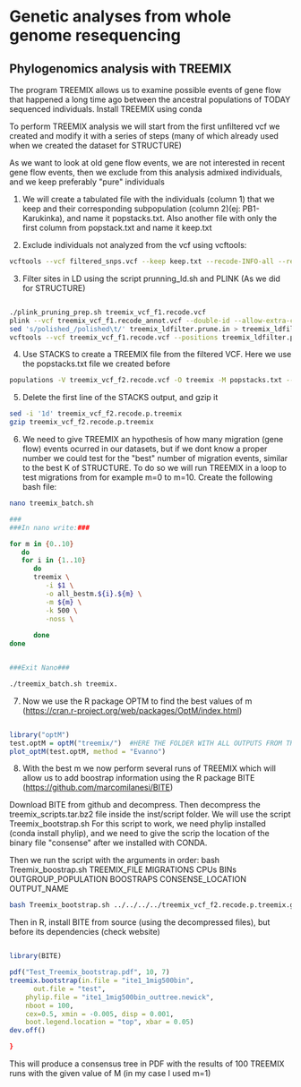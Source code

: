 # Genetic analyses from whole genome resequencing #
## Phylogenomics analysis with TREEMIX

The program TREEMIX allows us to examine possible events of gene flow that happened a long time ago between the ancestral populations of TODAY sequenced individuals.
Install TREEMIX using conda

To perform TREEMIX analysis we will start from the first unfiltered vcf we created and modify it with a series of steps (many of which already used when we created the dataset for STRUCTURE)

As we want to look at old gene flow events, we are not interested in recent gene flow events, then we exclude from this analysis admixed individuals, and we keep preferably "pure" individuals
1) We will create a tabulated file with the individuals (column 1) that we keep and their corresponding subpopulation (column 2)(ej: PB1-Karukinka), and name it popstacks.txt. Also another file with only the first column from popstack.txt and name it keep.txt

2) Exclude individuals not analyzed from the vcf using vcftools:

```bash
vcftools --vcf filtered_snps.vcf --keep keep.txt --recode-INFO-all --recode --max-alleles 2 --non-ref-ac-any 1 --max-missing 1 --out treemix_vcf_f1
```

3) Filter sites in LD using the script prunning_ld.sh and PLINK (As we did for STRUCTURE)

```bash

./plink_pruning_prep.sh treemix_vcf_f1.recode.vcf
plink --vcf treemix_vcf_f1.recode_annot.vcf --double-id --allow-extra-chr --indep-pairwise 50 10 0.2 --out treemix_ldfilter
sed 's/polished_/polished\t/' treemix_ldfilter.prune.in > treemix_ldfilter.prune.in.vcftools
vcftools --vcf treemix_vcf_f1.recode.vcf --positions treemix_ldfilter.prune.in.vcftools --recode-INFO-all --recode --out treemix_vcf_f2

```
4) Use STACKS to create a TREEMIX file from the filtered VCF. Here we use the popstacks.txt file we created before

```bash
populations -V treemix_vcf_f2.recode.vcf -O treemix -M popstacks.txt --treemix
```
5) Delete the first line of the STACKS output, and gzip it
```bash
sed -i '1d' treemix_vcf_f2.recode.p.treemix
gzip treemix_vcf_f2.recode.p.treemix
```
6) We need to give TREEMIX an hypothesis of how many migration (gene flow) events ocurred in our datasets, but if we dont know a proper number we could test for the "best" number of migration events, similar to the best K of STRUCTURE.
To do so we will run TREEMIX in a loop to test migrations from for example m=0 to m=10. Create the following bash file:

```bash
nano treemix_batch.sh

###
###In nano write:###

for m in {0..10}
   do
   for i in {1..10}
      do
      treemix \
         -i $1 \
         -o all_bestm.${i}.${m} \
         -m ${m} \
         -k 500 \
         -noss \
        
      done 
done


###Exit Nano###

./treemix_batch.sh treemix.
```
7) Now we use the R package OPTM to find the best values of m (https://cran.r-project.org/web/packages/OptM/index.html)

```R

library("optM")
test.optM = optM("treemix/")  #HERE THE FOLDER WITH ALL OUTPUTS FROM TREEMIX 
plot_optM(test.optM, method = "Evanno")
```
8) With the best m we now perform several runs of TREEMIX which will allow us to add boostrap information using the R package BITE (https://github.com/marcomilanesi/BITE)

Download BITE from github and decompress. Then decompress the treemix_scripts.tar.bz2 file inside the inst/script folder. We will use the script Treemix_bootstrap.sh
For this script to work, we need phylip installed (conda install phylip), and we need to give the scrip the location of the binary file "consense" after we installed with CONDA.

Then we run the script with the arguments in order:
bash Treemix_boostrap.sh TREEMIX_FILE MIGRATIONS CPUs BINs OUTGROUP_POPULATION BOOSTRAPS CONSENSE_LOCATION OUTPUT_NAME


```bash
bash Treemix_bootstrap.sh ../../../../treemix_vcf_f2.recode.p.treemix.gz 1 4 500 UVA 100 ~/miniconda3/bin/consense ite1_1mig500bin
```

Then in R, install BITE from source (using the decompressed files), but before its dependencies (check website)

```R

library(BITE)

pdf("Test_Treemix_bootstrap.pdf", 10, 7)
treemix.bootstrap(in.file = "ite1_1mig500bin", 
	  out.file = "test", 
    phylip.file = "ite1_1mig500bin_outtree.newick", 
    nboot = 100, 
    cex=0.5, xmin = -0.005, disp = 0.001, 
    boot.legend.location = "top", xbar = 0.05)
dev.off()

}
```
This will produce a consensus tree in PDF with the results of 100 TREEMIX runs with the given value of M (in my case I used m=1)
